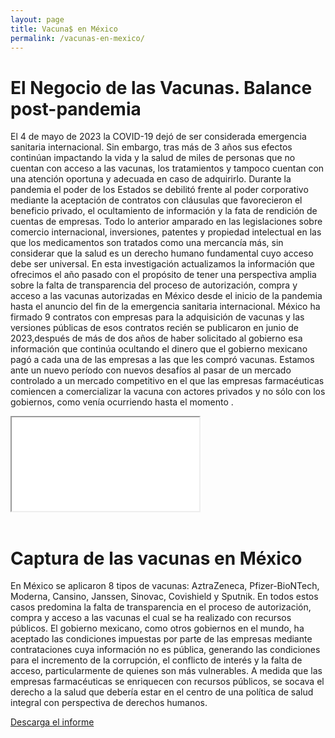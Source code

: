 ```yaml
---
layout: page
title: Vacuna$ en México
permalink: /vacunas-en-mexico/
---
```


# El Negocio de las Vacunas. Balance post-pandemia

El 4 de mayo de 2023 la COVID-19 dejó de ser considerada emergencia sanitaria internacional. Sin embargo, tras más de 3 años sus efectos continúan impactando la vida y la salud de miles de personas que no cuentan con acceso a las vacunas, los tratamientos y tampoco cuentan con una atención oportuna y adecuada en caso de adquirirlo. Durante la pandemia el poder de los Estados se debilitó frente al poder corporativo mediante la aceptación de contratos con cláusulas que favorecieron el beneficio privado, el ocultamiento de información y la fata de rendición de cuentas de empresas. Todo lo anterior amparado en las legislaciones sobre comercio internacional, inversiones, patentes y propiedad intelectual en las que los medicamentos son tratados como una mercancía más, sin considerar que la salud es un derecho humano fundamental cuyo acceso debe ser universal.
En esta investigación actualizamos la información que ofrecimos el año pasado con el propósito de tener una perspectiva amplia sobre la falta de transparencia del proceso de autorización, compra y acceso a las vacunas autorizadas en México desde el inicio de la pandemia hasta el anuncio del fin de la emergencia sanitaria internacional. México ha firmado 9 contratos con empresas para la adquisición de vacunas y las versiones públicas de esos contratos recién se publicaron en junio de 2023,después de más de dos años de haber solicitado al gobierno esa información que continúa ocultando el dinero que el gobierno mexicano pagó a cada una de las empresas a las que les compró vacunas. Estamos ante un nuevo período con nuevos desafíos al pasar de un mercado controlado a un  mercado competitivo en el que las empresas farmacéuticas comiencen a comercializar la vacuna con actores privados y no sólo con los gobiernos, como venía ocurriendo hasta el momento .

<!-- Añadir el pdf -->
<div class="embed-responsive embed-responsive-4by3 mb-4">
  <iframe class="embed-responsive-item" src="/vacunas-2023/assets/docs/elnegociodelasvacunas2023.pdf"></iframe>
</div>
<br>


# Captura de las vacunas en México

En México se aplicaron 8 tipos de vacunas: AztraZeneca, Pfizer-BioNTech, Moderna, Cansino, Janssen, Sinovac, Covishield y Sputnik. En todos estos casos predomina la falta de transparencia en el proceso de autorización, compra y acceso a las vacunas el cual se ha realizado con recursos públicos. El gobierno mexicano, como otros gobiernos en el mundo, ha aceptado las condiciones impuestas por parte de las empresas mediante contrataciones cuya información no es pública, generando las condiciones para el incremento de la corrupción, el conflicto de interés y la falta de acceso, particularmente de quienes son más vulnerables. A medida que las empresas farmacéuticas se enriquecen con recursos públicos, se socava el derecho a la salud que debería estar en el centro de una política de salud integral con perspectiva de derechos humanos.

<div class="text-center mb-5">
  <a class="btn btn-primary" href="https://projectpoder.github.io/Vacunas/assets/docs/elnegociodelasvacunas.pdf" target="_blank" download>Descarga el informe</a>
</div>
